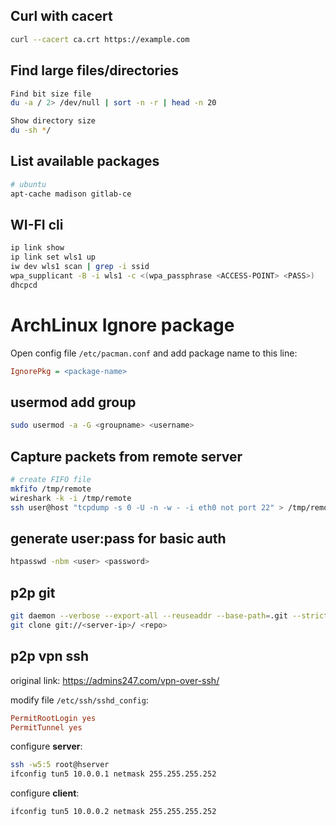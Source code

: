 
## Curl with cacert
```bash
curl --cacert ca.crt https://example.com
```

## Find large files/directories
```bash
Find bit size file
du -a / 2> /dev/null | sort -n -r | head -n 20

Show directory size
du -sh */
```

## List available packages
```bash
# ubuntu
apt-cache madison gitlab-ce
```

## WI-FI cli

```bash
ip link show
ip link set wls1 up
iw dev wls1 scan | grep -i ssid
wpa_supplicant -B -i wls1 -c <(wpa_passphrase <ACCESS-POINT> <PASS>)
dhcpcd
```

# ArchLinux Ignore package

Open config file `/etc/pacman.conf` and add package name to this line:
```ini
IgnorePkg = <package-name>
```

## usermod add group

```bash
sudo usermod -a -G <groupname> <username>
```

## Capture packets from remote server
```bash
# create FIFO file
mkfifo /tmp/remote
wireshark -k -i /tmp/remote
ssh user@host "tcpdump -s 0 -U -n -w - -i eth0 not port 22" > /tmp/remote
```

## generate user:pass for basic auth
```bash
htpasswd -nbm <user> <password>
```

## p2p git

```bash
git daemon --verbose --export-all --reuseaddr --base-path=.git --strict-paths .git/
git clone git://<server-ip>/ <repo>
```

## p2p vpn ssh

original link: https://admins247.com/vpn-over-ssh/

modify file `/etc/ssh/sshd_config`:
```conf
PermitRootLogin yes
PermitTunnel yes
```

configure **server**:
```bash
ssh -w5:5 root@hserver
ifconfig tun5 10.0.0.1 netmask 255.255.255.252
```

configure **client**:
```bash
ifconfig tun5 10.0.0.2 netmask 255.255.255.252
```